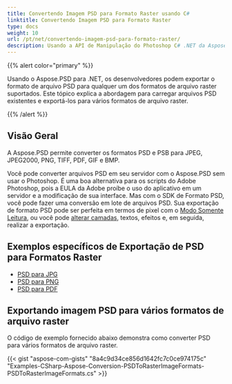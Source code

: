 ```yaml
---
title: Convertendo Imagem PSD para Formato Raster usando C#
linktitle: Convertendo Imagem PSD para Formato Raster
type: docs
weight: 10
url: /pt/net/convertendo-imagem-psd-para-formato-raster/
description: Usando a API de Manipulação do Photoshop C# .NET da Aspose, os desenvolvedores podem exportar formatos PSD e PSB para JPEG, JPEG2000, PNG, TIFF, PDF, GIF e BMP.
---
```


{{% alert color="primary" %}} 

Usando o Aspose.PSD para .NET, os desenvolvedores podem exportar o formato de arquivo PSD para qualquer um dos formatos de arquivo raster suportados. Este tópico explica a abordagem para carregar arquivos PSD existentes e exportá-los para vários formatos de arquivo raster.

{{% /alert %}} 
## **Visão Geral**
A Aspose.PSD permite converter os formatos PSD e PSB para JPEG, JPEG2000, PNG, TIFF, PDF, GIF e BMP.

Você pode converter arquivos PSD em seu servidor com o Aspose.PSD sem usar o Photoshop. É uma boa alternativa para os scripts do Adobe Photoshop, pois a EULA da Adobe proíbe o uso do aplicativo em um servidor e a modificação de sua interface. Mas com o SDK de Formato PSD, você pode fazer uma conversão em lote de arquivos PSD. Sua exportação de formato PSD pode ser perfeita em termos de pixel com o [Modo Somente Leitura](https://reference.aspose.com/psd/net/aspose.psd.imageloadoptions/psdloadoptions/properties/readonlymode), ou você pode [alterar camadas](/psd/pt/net/manipulating-adobe-photoshop-formats/), textos, efeitos e, em seguida, realizar a exportação.
## **Exemplos específicos de Exportação de PSD para Formatos Raster**
- [PSD para JPG](/psd/pt/net/psd-to-jpg/)
- [PSD para PNG](/psd/pt/net/psd-to-png/)
- [PSD para PDF](/psd/pt/net/psd-to-pdf/)
## **Exportando imagem PSD para vários formatos de arquivo raster**
O código de exemplo fornecido abaixo demonstra como converter PSD para vários formatos de arquivo raster.

{{< gist "aspose-com-gists" "8a4c9d34ce856d1642fc7c0ce974175c" "Examples-CSharp-Aspose-Conversion-PSDToRasterImageFormats-PSDToRasterImageFormats.cs" >}}


